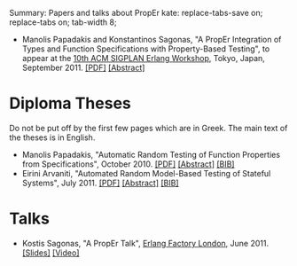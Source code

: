 Summary: Papers and talks about PropEr
kate: replace-tabs-save on; replace-tabs on; tab-width 8;

*   Manolis Papadakis and Konstantinos Sagonas,
    "A PropEr Integration of Types and Function Specifications with
    Property-Based Testing",
    to appear at the
    [10th ACM SIGPLAN Erlang Workshop](http://www.erlang.org/workshop/2011/),
    Tokyo, Japan, September 2011.
    [[PDF]](/papers/proper_types.pdf)
    [[Abstract]](/papers/proper_types.txt)


Diploma Theses
==============

Do not be put off by the first few pages which are in Greek.
The main text of the theses is in English.

*   Manolis Papadakis,
    "Automatic Random Testing of Function Properties from Specifications",
    October 2010.
    [[PDF]](/papers/manolis-thesis.pdf)
    [[Abstract]](/papers/manolis-thesis.txt)
    [[BIB]](/papers/manolis-thesis.bib)
*   Eirini Arvaniti,
    "Automated Random Model-Based Testing of Stateful Systems",
    July 2011.
    [[PDF]](/papers/eirini-thesis.pdf)
    [[Abstract]](/papers/eirini-thesis.txt)
    [[BIB]](/papers/eirini-thesis.bib)


Talks
=====

*   Kostis Sagonas, "A PropEr Talk", [Erlang Factory
    London](http://www.erlang-factory.com/conference/London2011), June 2011.
    [[Slides]](/talks/proper_talk@London-11.pdf)
    [[Video]](http://vimeo.com/26575963)
